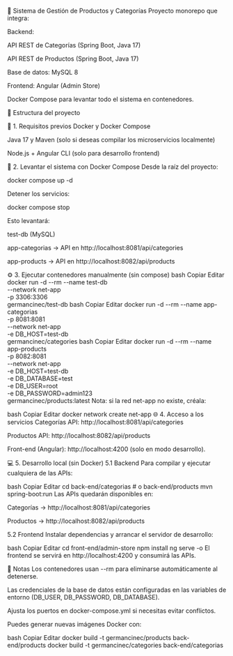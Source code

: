 🛒 Sistema de Gestión de Productos y Categorías
Proyecto monorepo que integra:

Backend:

API REST de Categorías (Spring Boot, Java 17)

API REST de Productos (Spring Boot, Java 17)

Base de datos: MySQL 8

Frontend: Angular (Admin Store)

Docker Compose para levantar todo el sistema en contenedores.

📂 Estructura del proyecto

🚀 1. Requisitos previos
Docker y Docker Compose

Java 17 y Maven (solo si deseas compilar los microservicios localmente)

Node.js + Angular CLI (solo para desarrollo frontend)

🐳 2. Levantar el sistema con Docker Compose
Desde la raíz del proyecto:

  docker compose up -d
  
Detener los servicios:

  docker compose stop

Esto levantará:

test-db (MySQL)

  app-categorias → API en http://localhost:8081/api/categories

  app-products → API en http://localhost:8082/api/products

⚙️ 3. Ejecutar contenedores manualmente (sin compose)
bash
Copiar
Editar
docker run -d --rm --name test-db \
  --network net-app \
  -p 3306:3306 \
  germancinec/test-db
bash
Copiar
Editar
docker run -d --rm --name app-categorias \
  -p 8081:8081 \
  --network net-app \
  -e DB_HOST=test-db \
  germancinec/categories
bash
Copiar
Editar
docker run -d --rm --name app-products \
  -p 8082:8081 \
  --network net-app \
  -e DB_HOST=test-db \
  -e DB_DATABASE=test \
  -e DB_USER=root \
  -e DB_PASSWORD=admin123 \
  germancinec/products:latest
Nota: si la red net-app no existe, créala:

bash
Copiar
Editar
docker network create net-app
🌐 4. Acceso a los servicios
Categorías API: http://localhost:8081/api/categories

Productos API: http://localhost:8082/api/products

Front-end (Angular): http://localhost:4200 (solo en modo desarrollo).

💻 5. Desarrollo local (sin Docker)
5.1 Backend
Para compilar y ejecutar cualquiera de las APIs:

bash
Copiar
Editar
cd back-end/categorias   # o back-end/products
mvn spring-boot:run
Las APIs quedarán disponibles en:

Categorías → http://localhost:8081/api/categories

Productos → http://localhost:8082/api/products

5.2 Frontend
Instalar dependencias y arrancar el servidor de desarrollo:

bash
Copiar
Editar
cd front-end/admin-store
npm install
ng serve -o
El frontend se servirá en http://localhost:4200 y consumirá las APIs.

📝 Notas
Los contenedores usan --rm para eliminarse automáticamente al detenerse.

Las credenciales de la base de datos están configuradas en las variables de entorno (DB_USER, DB_PASSWORD, DB_DATABASE).

Ajusta los puertos en docker-compose.yml si necesitas evitar conflictos.

Puedes generar nuevas imágenes Docker con:

bash
Copiar
Editar
docker build -t germancinec/products back-end/products
docker build -t germancinec/categories back-end/categorias
